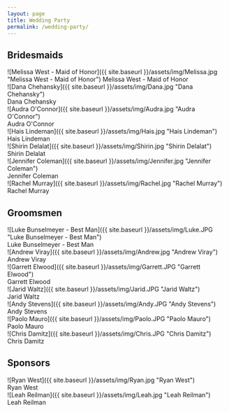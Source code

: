 ```yaml
---
layout: page
title: Wedding Party
permalink: /wedding-party/
---
```


## Bridesmaids
![Melissa West - Maid of Honor]({{ site.baseurl }}/assets/img/Melissa.jpg "Melissa West - Maid of Honor")
Melissa West - Maid of Honor  
![Dana Chehansky]({{ site.baseurl }}/assets/img/Dana.jpg "Dana Chehansky")  
Dana Chehansky  
![Audra O'Connor]({{ site.baseurl }}/assets/img/Audra.jpg "Audra O'Connor")  
Audra O'Connor  
![Hais Lindeman]({{ site.baseurl }}/assets/img/Hais.jpg "Hais Lindeman")  
Hais Lindeman  
![Shirin Delalat]({{ site.baseurl }}/assets/img/Shirin.jpg "Shirin Delalat")  
Shirin Delalat  
![Jennifer Coleman]({{ site.baseurl }}/assets/img/Jennifer.jpg "Jennifer Coleman")  
Jennifer Coleman  
![Rachel Murray]({{ site.baseurl }}/assets/img/Rachel.jpg "Rachel Murray")  
Rachel Murray  

## Groomsmen
![Luke Bunselmeyer - Best Man]({{ site.baseurl }}/assets/img/Luke.JPG "Luke Bunselmeyer - Best Man")  
Luke Bunselmeyer - Best Man  
![Andrew Viray]({{ site.baseurl }}/assets/img/Andrew.jpg "Andrew Viray")  
Andrew Viray  
![Garrett Elwood]({{ site.baseurl }}/assets/img/Garrett.JPG "Garrett Elwood")  
Garrett Elwood  
![Jarid Waltz]({{ site.baseurl }}/assets/img/Jarid.JPG "Jarid Waltz")  
Jarid Waltz  
![Andy Stevens]({{ site.baseurl }}/assets/img/Andy.JPG "Andy Stevens")  
Andy Stevens  
![Paolo Mauro]({{ site.baseurl }}/assets/img/Paolo.JPG "Paolo Mauro")  
Paolo Mauro  
![Chris Damitz]({{ site.baseurl }}/assets/img/Chris.JPG "Chris Damitz")  
Chris Damitz

## Sponsors
![Ryan West]({{ site.baseurl }}/assets/img/Ryan.jpg "Ryan West")  
Ryan West  
![Leah Reilman]({{ site.baseurl }}/assets/img/Leah.jpg "Leah Reilman")  
Leah Reilman
